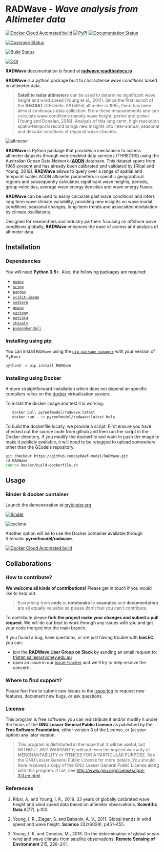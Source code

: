 # RADWave - _Wave analysis from Altimeter data_


[![Docker Cloud Automated build](https://img.shields.io/docker/automated/pyreefmodel/radwave)](https://hub.docker.com/r/pyreefmodel/radwave)
[![PyPI](https://img.shields.io/pypi/v/RADWave)](https://pypi.org/project/RADWave/) [![Documentation Status](https://readthedocs.org/projects/radwave/badge/?version=latest)](https://radwave.readthedocs.io/en/latest/?badge=latest)

[![Coverage Status](https://coveralls.io/repos/github/pyReef-model/RADWave/badge.svg?branch=master)](https://coveralls.io/github/pyReef-model/RADWave?branch=master)

[![Build Status](https://travis-ci.com/pyReef-model/RADWave.svg?branch=master)](https://travis-ci.com/pyReef-model/RADWave)

[![DOI](https://zenodo.org/badge/235496363.svg)](https://zenodo.org/badge/latestdoi/235496363)

**RADWave** documentation is found at [**radwave.readthedocs.io**](https://radwave.readthedocs.io/)

**RADWave** is a python package built to characterise *wave conditions* based on altimeter data.

> **Satellite radar altimeters** can be used to determine significant wave height and wind speed [Young et al., 2011]. Since the first launch of the **GEOSAT** (GEOdetic SATellite) altimeter in 1985, there has been almost continuous data collection. From these measurements one can calculate wave conditions namely wave height, period and power [Young and Donelan, 2018]. Analysis of this long-term, high resolution spatio-temporal record brings new insights into inter-annual, seasonal and decadal variations of regional wave climates.

![altimeter](https://github.com/pyReef-model/RADWave/blob/master/src/RADWave/Notebooks/images/img2.jpg?raw=true)

**RADWave** is Python package that provides a mechanism to access altimeter datasets through web-enabled data services (THREDDS) using the Australian Ocean Data Network ([**AODN**](https://portal.aodn.org.au) database. This dataset spans from 1985-present and has already been calibrated and validated by [Ribal and Young, 2019]. **RADWave** allows to query over a range of spatial and temporal scales AODN altimeter parameters in specific geographical regions and subsequently calculates significant wave heights, periods, group velocities, average wave energy densities and wave energy fluxes.  

**RADWave** can be used to easily calculate past wave conditions and infers long term wave climate variability, providing new insights on wave modal conditions, seasonal changes, long-term trends and associated modulation by climate oscillations.

Designed for researchers and industry partners focusing on offshore wave conditions globally, **RADWave** enhances the ease of access and analysis of altimeter data.

## Installation

### Dependencies

You will need **Python 3.5+**.
Also, the following packages are required:

 - [`numpy`](http://numpy.org)
 - [`scipy`](https://scipy.org)
 - [`pandas`](https://pandas.pydata.org/)
 - [`scikit-image`](https://scikit-image.org/)
 - [`seaborn`](https://seaborn.pydata.org)
 - [`geopy`](https://pypi.org/project/geopy/)
 - [`cartopy`](https://scitools.org.uk/cartopy/docs/latest/)
 - [`netCDF4`](https://pypi.org/project/netCDF4/)
 - [`shapely`](https://pypi.org/project/Shapely/)
 - [`pymannkendall`](https://pypi.org/project/pymannkendall/)

### Installing using pip

You can install `RADWave` using the
[`pip package manager`](https://pypi.org/project/pip/) with your version of Python:

```bash
python3 -m pip install RADWave
```

### Installing using Docker

A more straightforward installation which does not depend on specific compilers relies on the [docker](http://www.docker.com) virtualisation system.

To install the docker image and test it is working:

```bash
   docker pull pyreefmodel/radwave:latest
   docker run --rm pyreefmodel/radwave:latest help
```

To build the dockerfile locally, we provide a script. First ensure you have checked out the source code from github and then run the script in the Docker directory. If you modify the dockerfile and want to push the image to make it publicly available, it will need to be retagged to upload somewhere other than the GEodels repository.

```bash
git checkout https://github.com/pyReef-model/RADWave.git
cd RADWave
source Docker/build-dockerfile.sh
```

## Usage

### Binder & docker container

Launch the demonstration at [mybinder.org](https://mybinder.org/v2/gh/pyReef-model/RADWave/binder?filepath=Notebooks%2F0-StartHere.ipynb)

[![Binder](https://mybinder.org/badge_logo.svg)](https://mybinder.org/v2/gh/pyReef-model/RADWave/binder?filepath=Notebooks%2F0-StartHere.ipynb)


![cyclone](https://github.com/pyReef-model/RADWave/blob/master/src/RADWave/Notebooks/images/img1.jpg?raw=true)


Another option will be to use the Docker container available through Kitematic **pyreefmodel/radwave**.

[![Docker Cloud Automated build](https://img.shields.io/docker/automated/pyreefmodel/radwave)](https://hub.docker.com/r/pyreefmodel/radwave)

## Collaborations

### How to contribute?

**We welcome all kinds of contributions!** Please get in touch if you would like to help out.

 > Everything from **code** to **notebooks** to **examples** and **documentation** are all equally valuable so please don't feel you can't contribute.

To contribute please **fork the project make your changes and submit a pull request**. We will do our best to work through any issues with you and get your code merged into the main branch.

If you found a bug, have questions, or are just having trouble with **bioLEC**, you can:

+ join the **RADWave User Group on Slack** by sending an email request to: tristan.salles@sydney.edu.au
+ open an issue in our [issue-tracker](https://github.com/pyReef-model/RADWave/issues/new) and we'll try to help resolve the concern.

### Where to find support?

Please feel free to submit new issues to the [issue-log](https://github.com/pyReef-model/RADWave/issues/new) to request new features, document new bugs, or ask questions.


### License

This program is free software: you can redistribute it and/or modify it under the terms of the **GNU Lesser General Public License** as published by the **Free Software Foundation**, either version 3 of the License, or (at your option) any later version.

  > This program is distributed in the hope that it will be useful, but WITHOUT ANY WARRANTY; without even the implied warranty of MERCHANTABILITY or FITNESS FOR A PARTICULAR PURPOSE.  See the GNU Lesser General Public License for more details.
  You should have received a copy of the GNU Lesser General Public License along with this program.  If not, see http://www.gnu.org/licenses/lgpl-3.0.en.html.


### References

  1. Ribal, A. and Young, I. R., 2019. 33 years of globally calibrated wave height and wind speed data based on altimeter observations. **Scientific Data** 6(77), p.100.

  1. Young, I. R., Zieger, S. and Babanin, A. V., 2011. Global trends in wind speed and wave height. **Science** 332(6028), p451–455.

  1. Young, I. R. and Donelan, M., 2018. On the determination of global ocean wind and wave climate from satellite observations. **Remote Sensing of Environment** 215, 228–241.
